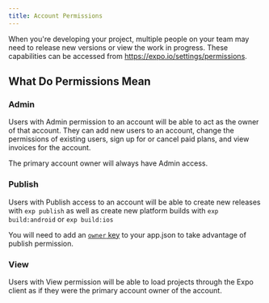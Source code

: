 ```yaml
---
title: Account Permissions
---
```


When you're developing your project, multiple people on your team may
need to release new versions or view the work in progress.  These
capabilities can be accessed from https://expo.io/settings/permissions.

## What Do Permissions Mean

### Admin
Users with Admin permission to an account will be able to act as the
owner of that account.  They can add new users to an account, change the
permissions of existing users, sign up for or cancel paid plans, and view
invoices for the account.

The primary account owner will always have Admin access.

### Publish
Users with Publish access to an account will be able to create new
releases with `exp publish` as well as create new platform builds with
`exp build:android` or `exp build:ios`

You will need to add an [`owner` key](../../workflow/configuration/#owner)
to your app.json to take advantage of publish permission.

### View
Users with View permission will be able to load projects through the Expo
client as if they were the primary account owner of the account.

